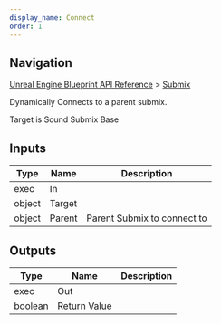 ```yaml
---
display_name: Connect
order: 1
---
```

## Navigation

[Unreal Engine Blueprint API Reference](https://dev.epicgames.com/documentation/en-us/unreal-engine/BlueprintAPI) > [Submix](https://dev.epicgames.com/documentation/en-us/unreal-engine/BlueprintAPI/Submix)

Dynamically Connects to a parent submix.

Target is Sound Submix Base

## Inputs

| Type | Name | Description |
| --- | --- | --- |
| exec | In |  |
| object | Target |  |
| object | Parent | Parent Submix to connect to |

## Outputs

| Type | Name | Description |
| --- | --- | --- |
| exec | Out |  |
| boolean | Return Value |  |
